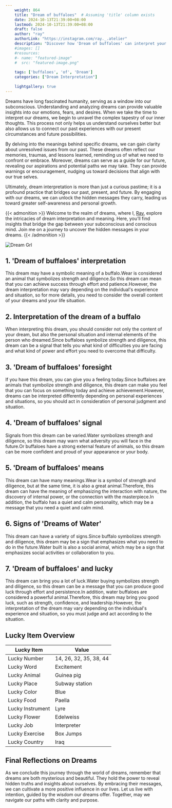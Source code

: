 ```yaml
---
    weight: 864
    title: "Dream of buffaloes"  # Assuming 'title' column exists
    date: 2024-10-13T21:39:00+08:00
    lastmod: 2024-10-13T21:39:00+08:00
    draft: false
    author: "ray"
    authorLink: "https://instagram.com/ray._.atelier"
    description: "Discover how 'Dream of buffaloes' can interpret your future and uncover its significant meanings in your life."
    #images: []
    #resources:
    #- name: "featured-image"
    #  src: "featured-image.png"
    
    tags: ['buffaloes', 'of', 'Dream']
    categories: ["Dream Interpretation"]
    
    lightgallery: true
---
```

    
Dreams have long fascinated humanity, serving as a window into our subconscious. Understanding and analyzing dreams can provide valuable insights into our emotions, fears, and desires. When we take the time to interpret our dreams, we begin to unravel the complex tapestry of our inner thoughts. This process not only helps us understand ourselves better but also allows us to connect our past experiences with our present circumstances and future possibilities.

By delving into the meanings behind specific dreams, we can gain clarity about unresolved issues from our past. These dreams often reflect our memories, traumas, and lessons learned, reminding us of what we need to confront or embrace. Moreover, dreams can serve as a guide for our future, revealing our aspirations and potential paths we may take. They can provide warnings or encouragement, nudging us toward decisions that align with our true selves.

Ultimately, dream interpretation is more than just a curious pastime; it is a profound practice that bridges our past, present, and future. By engaging with our dreams, we can unlock the hidden messages they carry, leading us toward greater self-awareness and personal growth.

{{< admonition >}}
Welcome to the realm of dreams, where I, [Ray](https://instagram.com/ray._.atelier), explore the intricacies of dream interpretation and meaning. Here, you’ll find insights that bridge the gap between your subconscious and conscious mind. Join me on a journey to uncover the hidden messages in your dreams.
{{< /admonition >}}

![Dream Grl](https://cdn.pixabay.com/photo/2017/11/02/03/35/gothic-2910057_1280.jpg "Dream Grl")

## 1. 'Dream of buffaloes' interpretation
This dream may have a symbolic meaning of a buffalo.Wear is considered an animal that symbolizes strength and diligence.So this dream can mean that you can achieve success through effort and patience.However, the dream interpretation may vary depending on the individual's experience and situation, so for more details, you need to consider the overall content of your dreams and your life situation.

## 2. Interpretation of the dream of a buffalo
When interpreting this dream, you should consider not only the content of your dream, but also the personal situation and internal elements of the person who dreamed.Since buffaloes symbolize strength and diligence, this dream can be a signal that tells you what kind of difficulties you are facing and what kind of power and effort you need to overcome that difficulty.

## 3. 'Dream of buffaloes' foresight
If you have this dream, you can give you a feeling today.Since buffaloes are animals that symbolize strength and diligence, this dream can make you feel that you can focus on something today and achieve achievement.However, dreams can be interpreted differently depending on personal experiences and situations, so you should act in consideration of personal judgment and situation.

## 4. 'Dream of buffaloes' signal
Signals from this dream can be varied.Water symbolizes strength and diligence, so this dream may warn what adversity you will face in the future.Or buffaloes have a strong external feature of animals, so this dream can be more confident and proud of your appearance or your body.

## 5. 'Dream of buffaloes' means
This dream can have many meanings.Wear is a symbol of strength and diligence, but at the same time, it is also a great animal.Therefore, this dream can have the meaning of emphasizing the interaction with nature, the discovery of internal power, or the connection with the masterpiece.In addition, the buffalo has a quiet and calm personality, which may be a message that you need a quiet and calm mind.

## 6. Signs of 'Dreams of Water'
This dream can have a variety of signs.Since buffalo symbolizes strength and diligence, this dream may be a sign that emphasizes what you need to do in the future.Water built is also a social animal, which may be a sign that emphasizes social activities or collaboration to you.

## 7. 'Dream of buffaloes' and lucky
This dream can bring you a lot of luck.Water buying symbolizes strength and diligence, so this dream can be a message that you can produce good luck through effort and persistence.In addition, water buffaloes are considered a powerful animal.Therefore, this dream may bring you good luck, such as strength, confidence, and leadership.However, the interpretation of the dream may vary depending on the individual's experience and situation, so you must judge and act according to the situation.

## Lucky Item Overview
| Lucky Item          | Value              |
|---------------|--------------------|
| Lucky Number        | 14, 26, 32, 35, 38, 44  |
| Lucky Word          | Excitement |
| Lucky Animal        | Guinea pig |
| Lucky Place         | Subway station     |
| Lucky Color         | Blue     |
| Lucky Food          | Paella      |
| Lucky Instrument    | Lyre |
| Lucky Flower        | Edelweiss    |
| Lucky Job           | Interpreter       |
| Lucky Exercise      | Box Jumps  |
| Lucky Country       | Iraq    |


##  Final Reflections on Dreams

As we conclude this journey through the world of dreams, remember that dreams are both mysterious and beautiful. They hold the power to reveal hidden truths and insights about ourselves. By embracing their messages, we can cultivate a more positive influence in our lives. Let us live with intention, guided by the wisdom our dreams offer. Together, may we navigate our paths with clarity and purpose.
